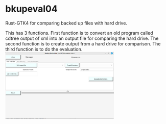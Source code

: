 # bkupeval04
Rust-GTK4 for comparing backed up files with hard drive.

This has 3 functions. First function is to convert an old program called cdtree output of xml into an output file for comparing the hard drive. The second function is to create output from a hard drive for comparison. The third function is to do the evaluation.
<img src="images/xml.png" width="340px" />
